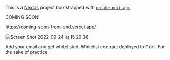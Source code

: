 This is a [Next.js](https://nextjs.org/) project bootstrapped with [`create-next-app`](https://github.com/vercel/next.js/tree/canary/packages/create-next-app).

COMING SOON!

https://coming-soon-front-end.vercel.app/

![Screen Shot 2022-09-24 at 15 29 38](https://user-images.githubusercontent.com/106890011/192098357-308211b5-a05c-4b42-8315-65655f955b58.png)

Add your email and get whitelisted. Whitelist contract deployed to Görli. For the sake of practice
